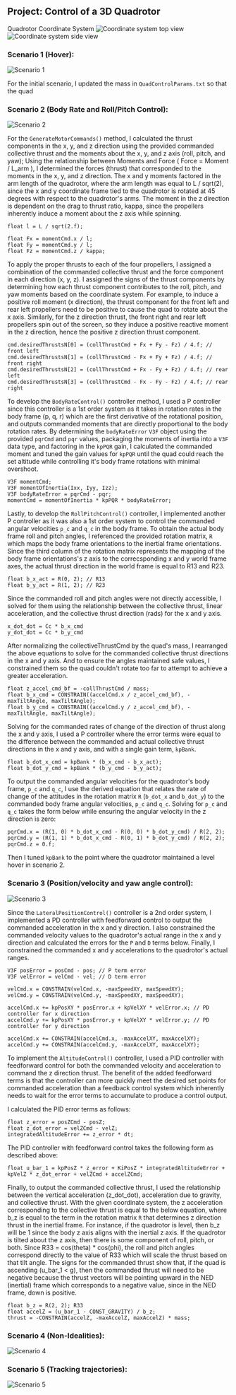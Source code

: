 ## Project: Control of a 3D Quadrotor

Quadrotor Coordinate System
![Coordinate system top view](diagrams/drone_coordinate_system1.png)
![Coordinate system side view](diagrams/drone_coordinate_system2.png)

### Scenario 1 (Hover):

![Scenario 1](videos/scenario%201%20gif.gif)

For the initial scenario, I updated the mass in `QuadControlParams.txt` so that the quad

### Scenario 2 (Body Rate and Roll/Pitch Control):

![Scenario 2](videos/scenario%202%20gif.gif)

For the `GenerateMotorCommands()` method, I calculated the thrust components in the x, y, and z direction using the provided commanded collective thrust and the moments about the x, y, and z axis (roll, pitch, and yaw);
Using the relationship between Moments and Force ( Force = Moment / L_arm ), I determined the forces (thrust) that corresponded to the moments in the x, y, and z direction. The x and y moments factored in the arm length
of the quadrotor, where the arm length was equal to L / sqrt(2), since the x and y coordinate frame tied to the quadrotor is rotated at 45 degrees with respect to the quadrotor's arms. The moment in the z direction
is dependent on the drag to thrust ratio, kappa, since the propellers inherently induce a moment about the z axis while spinning.

```
float l = L / sqrt(2.f);

float Fx = momentCmd.x / l;
float Fy = momentCmd.y / l;
float Fz = momentCmd.z / kappa;
```

To apply the proper thrusts to each of the four propellers, I assigned a combination of the commanded collective thrust and the force component in each direction (x, y, z). I assigned the signs of the thrust components
by determining how each thrust component contributes to the roll, pitch, and yaw moments based on the coordinate system. For example, to induce a positive roll moment (x direction), the thrust component for the front left
and rear left propellers need to be positive to cause the quad to rotate about the x axis. Similarly, for the z direction thrust, the front right and rear left propellers spin out of the screen, so they induce a positive
reactive moment in the z direction, hence the positive z direction thrust component.

```
cmd.desiredThrustsN[0] = (collThrustCmd + Fx + Fy - Fz) / 4.f; // front left
cmd.desiredThrustsN[1] = (collThrustCmd - Fx + Fy + Fz) / 4.f; // front right
cmd.desiredThrustsN[2] = (collThrustCmd + Fx - Fy + Fz) / 4.f; // rear left
cmd.desiredThrustsN[3] = (collThrustCmd - Fx - Fy - Fz) / 4.f; // rear right
```

To develop the `BodyRateControl()` controller method, I used a P controller since this controller is a 1st order system as it takes in rotation rates in the body frame (p, q, r) which are the first
derivative of the rotational position, and outputs commanded moments that are directly proportional to the body rotation rates. By determining the `bodyRateError` `V3F` object using the provided `pqrCmd` and `pqr` values,
packaging the moments of inertia into a `V3F` data type, and factoring in the `kpPQR` gain, I calculated the commanded moment and tuned the gain values for `kpPQR` until the quad could reach the set altitude while controlling it's
body frame rotations with minimal overshoot.

```
V3F momentCmd;
V3F momentOfInertia(Ixx, Iyy, Izz);
V3F bodyRateError = pqrCmd - pqr;
momentCmd = momentOfInertia * kpPQR * bodyRateError;
```

Lastly, to develop the `RollPitchControl()` controller, I implemented another P controller as it was also a 1st order system to control the commanded angular velocities `p_c` and `q_c` in the body frame.
To obtain the actual body frame roll and pitch angles, I referenced the provided rotation matrix, `R` which maps the body frame orientations to the inertial frame orientations. Since the third column of the rotation matrix represents the
mapping of the body frame orientations's z axis to the correcsponding x and y world frame axes, the actual thrust direction in the world frame is equal to R13 and R23.

```
float b_x_act = R(0, 2); // R13
float b_y_act = R(1, 2); // R23
```

Since the commanded roll and pitch angles were not directly accessible, I solved for them using the relationship between the collective thrust, linear acceleration, and the collective thrust direction (rads) for the x and y axis.

```
x_dot_dot = Cc * b_x_cmd
y_dot_dot = Cc * b_y_cmd
```

After normalizing the collectiveThrustCmd by the quad's mass, I rearranged the above equations to solve for the commanded collective thrust directions in the x and y axis. And to ensure the angles maintained
safe values, I constrained them so the quad couldn't rotate too far to attempt to achieve a greater acceleration.

```
float z_accel_cmd_bf = -collThrustCmd / mass;
float b_x_cmd = CONSTRAIN((accelCmd.x / z_accel_cmd_bf), -maxTiltAngle, maxTiltAngle);
float b_y_cmd = CONSTRAIN((accelCmd.y / z_accel_cmd_bf), -maxTiltAngle, maxTiltAngle);
```

Solving for the commanded rates of change of the direction of thrust along the x and y axis, I used a P controller where the error terms were equal to the difference between the commanded and actual collective thrust directions in the x and y axis, and
with a single gain term, `kpBank`.

```
float b_dot_x_cmd = kpBank * (b_x_cmd - b_x_act);
float b_dot_y_cmd = kpBank * (b_y_cmd - b_y_act);
```

To output the commanded angular velocities for the quadrotor's body frame, `p_c` and `q_c`, I use the derived equation that relates the rate of change of the attitudes in the rotation matrix `R` (`b_dot_x` and `b_dot_y`) to the commanded body frame angular velocities, `p_c` and `q_c`.
Solving for `p_c` and `q_c` takes the form below while ensuring the angular velocity in the z direction is zero:

```
pqrCmd.x = (R(1, 0) * b_dot_x_cmd - R(0, 0) * b_dot_y_cmd) / R(2, 2);
pqrCmd.y = (R(1, 1) * b_dot_x_cmd - R(0, 1) * b_dot_y_cmd) / R(2, 2);
pqrCmd.z = 0.f;
```

Then I tuned `kpBank` to the point where the quadrotor maintained a level hover in scenario 2.

### Scenario 3 (Position/velocity and yaw angle control):

![Scenario 3](videos/scenario%204%20gif.gif)

Since the `LateralPositionControl()` controller is a 2nd order system, I implemented a PD controller with feedforward control to output the commanded acceleration in the x and y direction.
I also constrained the commanded velocity values to the quadrotor's actual range in the x and y direction and calculated the errors for the `P` and `D` terms below. Finally, I constrained the commanded
x and y accelerations to the quadrotor's actual ranges.

```
V3F posError = posCmd - pos; // P term error
V3F velError = velCmd - vel; // D term error

velCmd.x = CONSTRAIN(velCmd.x, -maxSpeedXY, maxSpeedXY);
velCmd.y = CONSTRAIN(velCmd.y, -maxSpeedXY, maxSpeedXY);

accelCmd.x += kpPosXY * posError.x + kpVelXY * velError.x; // PD controller for x direction
accelCmd.y += kpPosXY * posError.y + kpVelXY * velError.y; // PD controller for y direction

accelCmd.x += CONSTRAIN(accelCmd.x, -maxAccelXY, maxAccelXY);
accelCmd.y += CONSTRAIN(accelCmd.y, -maxAccelXY, maxAccelXY);
```

To implement the `AltitudeControl()` controller, I used a PID controller with feedforward control for both the commanded velocity and acceleration to command the z direction thrust. The benefit of the added
feedforward terms is that the controller can more quickly meet the desired set points for commanded acceleration than a feedback control system which inherently needs to wait for the error terms to accumulate to produce
a control output.

I calculated the PID error terms as follows:

```
float z_error = posZCmd - posZ;
float z_dot_error = velZCmd - velZ;
integratedAltitudeError += z_error * dt;
```

The PID controller with feedforward control takes the following form as described above:

```
float u_bar_1 = kpPosZ * z_error + KiPosZ * integratedAltitudeError + kpVelZ * z_dot_error + velZCmd + accelZCmd;
```

Finally, to output the commanded collective thrust, I used the relationship between the vertical acceleration (z_dot_dot), acceleration due to gravity, and collective thrust.
With the given coordinate system, the z acceleration corresponding to the collective thrust is equal to the below equation, where b_z is equal to the term in the rotation matrix `R` that determines z direction thrust in the inertial frame.
For instance, if the quadrotor is level, then b_z will be 1 since the body z axis aligns with the inertial z axis. If the quadrotor is tilted about the z axis, then there is some component of roll, pitch, or both. Since R33 = cos(theta) \* cos(phi),
the roll and pitch angles correspond directly to the value of R33 which will scale the thrust based on that tilt angle. The signs for the commanded thrust show that, if the quad is ascending (u_bar_1 < g), then the commanded thrust will need to be
negative because the thrust vectors will be pointing upward in the NED (inertial) frame which corresponds to a negative value, since in the NED frame, down is positive.

```
float b_z = R(2, 2); R33
float accelZ = (u_bar_1 - CONST_GRAVITY) / b_z;
thrust = -CONSTRAIN(accelZ, -maxAccelZ, maxAccelZ) * mass;
```

### Scenario 4 (Non-Idealities):

![Scenario 4](videos/scenario%203%20gif.gif)

### Scenario 5 (Tracking trajectories):

![Scenario 5](videos/scenario%205%20gif.gif)
